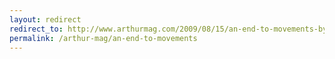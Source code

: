 ```yaml
---
layout: redirect
redirect_to: http://www.arthurmag.com/2009/08/15/an-end-to-movements-by-douglas-rushkoff/
permalink: /arthur-mag/an-end-to-movements
---
```

